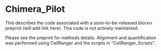 # Chimera_Pilot

This describes the code associated with a soon-to-be-released biorxiv preprint (will add link here).  This code is not actively maintained.

Please see the preprint for methods details.  Alignment and quantification was performed using CellRanger and the scripts in "CellRanger_Scripts".

